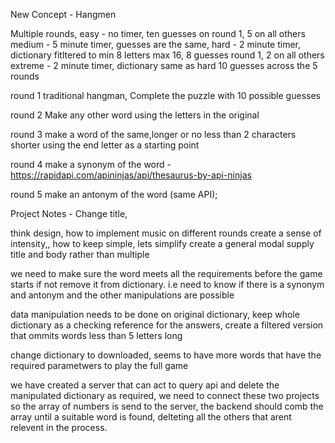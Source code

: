New Concept - Hangmen

Multiple rounds, 
easy - no timer, ten guesses on round 1, 5 on all others
medium - 5 minute timer, guesses are the same, 
hard - 2 minute timer, dictionary fitltered to min 8 letters max 16, 
8 guesses round 1, 2 on all others 
extreme - 2 minute timer, dictionary same as hard 10 guesses across the 5 rounds

round 1 traditional hangman, Complete the puzzle with 10 possible guesses

round 2 Make any other word using the letters in the original 

round 3 make a word of the same,longer or no less than 2 characters shorter using the end letter as a starting point

round 4 make a synonym of the word - https://rapidapi.com/apininjas/api/thesaurus-by-api-ninjas

round 5 make an antonym of the word (same API);


Project Notes - Change title, 

think design, how to implement music on different rounds create a sense of intensity,, 
how to keep simple, lets simplify create a general modal supply title and body rather than multiple 

we need to make sure the word meets all the requirements before the game starts if not remove it from dictionary. 
i.e need to know if there is a synonym and antonym and the other manipulations are possible

data manipulation needs to be done on original dictionary, keep whole dictionary as a checking reference for the answers, create a filtered version that ommits words less than 5 letters long 

change dictionary to downloaded, seems to have more words that have the required parametwers to play the full game

we have created a server that can act to query api and delete the manipulated dictionary as required, we need to connect these two projects so the array of numbers is send to the server, the backend should comb the array until a suitable word is found, delteting all the others that arent relevent in the process. 